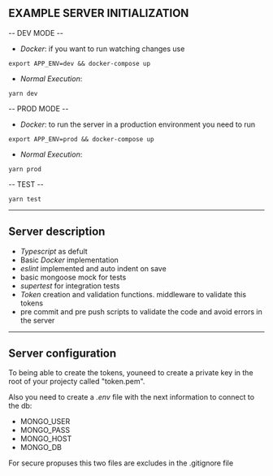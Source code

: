 ## EXAMPLE SERVER INITIALIZATION

-- DEV MODE --

- *Docker*: if you want to run watching changes use 
```
export APP_ENV=dev && docker-compose up
```
- *Normal Execution*: 
```
yarn dev
```

-- PROD MODE --
- *Docker*: to run the server in a production environment you need to run 
```
export APP_ENV=prod && docker-compose up
```
- *Normal Execution*: 
```
yarn prod
```

-- TEST --
```
yarn test
```

----------------------------------------------------------------

## Server description

- *Typescript* as defult 
- Basic *Docker* implementation
- *eslint* implemented and auto indent on save
- basic mongoose mock for tests
- *supertest* for integration tests
- *Token* creation and validation functions. middleware to validate this tokens
- pre commit and pre push scripts to validate the code and avoid errors in the server

----------------------------------------------------------------

## Server configuration

To being able to create the tokens, youneed to create a private key in the root of your projecty called "token.pem".

Also you need to create a *.env* file with the next information to connect to the db:

- MONGO_USER
- MONGO_PASS
- MONGO_HOST
- MONGO_DB

For secure propuses this two files are excludes in the .gitignore file

